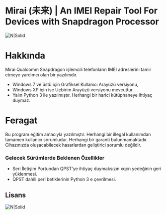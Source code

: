 # Mirai (未来) | An IMEI Repair Tool For Devices with Snapdragon Processor

![N|Solid](http://i67.tinypic.com/sy8t5e.png)

# Hakkında
Mirai Qualcomm Snapdragon işlemcili telefonların IMEI adreslerini tamir etmeye yardımcı olan bir yazılımdır.

  - Windows 7 ve üstü için Grafiksel Kullanıcı Arayüzü versiyonu,
  - Windows XP için ise Uçbirim Arayüzü versiyonu mevcuttur.
  - Yalın Python 3 ile yazılmıştır. Herhangi bir harici kütüphaneye ihtiyaç duymaz.

# Feragat
Bu program eğitim amacıyla yazılmıştır. Herhangi bir illegal kullanımdan tamamen kullanıcı sorumludur. Herhangi bir garanti bulunmamaktadır. Cihazınızda oluşacabilecek hasarlardan geliştirici sorumlu değildir.

### Gelecek Sürümlerde Beklenen Özellikler

 - Seri İletişim Portundan QPST'ye ihtiyaç duymaksızın xqcn yedeğinin geri yüklenmesi.
 - QPST dahili perl betiklerinin Python 3 e çevrilmesi.

Lisans
----
![N|Solid](https://github.com/muhammeteminturgut/mirai/blob/master/screenshot.png?raw=true)

